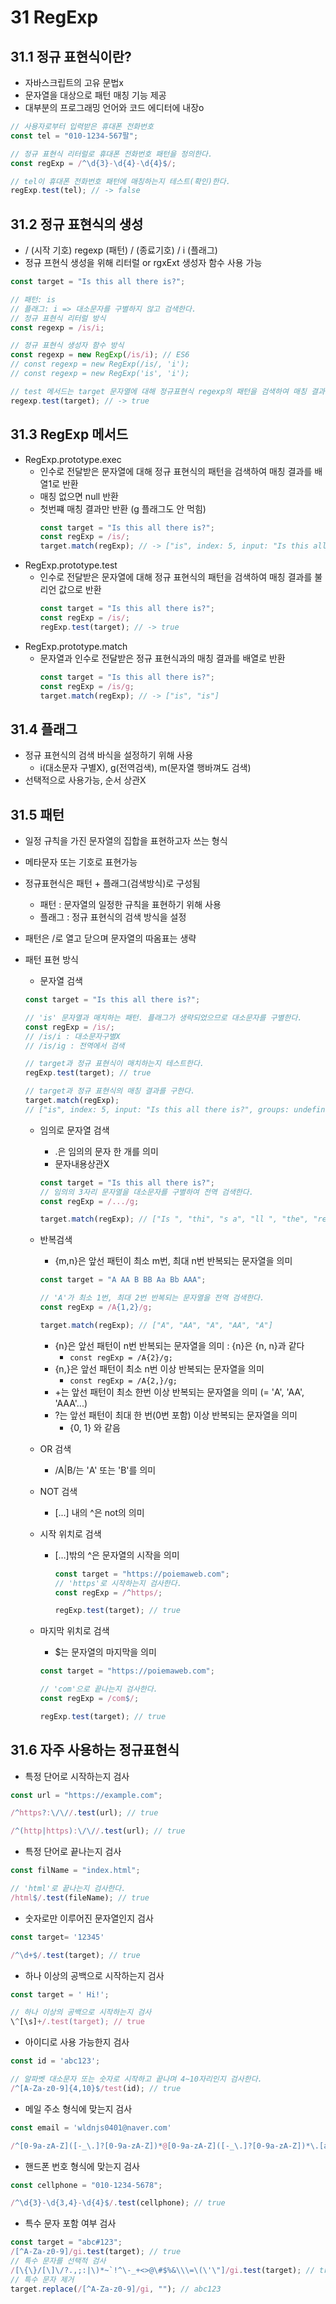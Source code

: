 # 31 RegExp

## 31.1 정규 표현식이란?

- 자바스크립트의 고유 문법x
- 문자열을 대상으로 패턴 매칭 기능 제공
- 대부분의 프로그래밍 언어와 코드 에디터에 내장o

```javascript
// 사용자로부터 입력받은 휴대폰 전화번호
const tel = "010-1234-567팔";

// 정규 표현식 리터럴로 휴대폰 전화번호 패턴을 정의한다.
const regExp = /^\d{3}-\d{4}-\d{4}$/;

// tel이 휴대폰 전화번호 패턴에 매칭하는지 테스트(확인)한다.
regExp.test(tel); // -> false
```

## 31.2 정규 표현식의 생성

- / (시작 기호) regexp (패턴) / (종료기호) / i (플래그)
- 정규 프현식 생성을 위해 리터럴 or rgxExt 생성자 함수 사용 가능

```javascript
const target = "Is this all there is?";

// 패턴: is
// 플래그: i => 대소문자를 구별하지 않고 검색한다.
// 정규 표현식 리터럴 방식
const regexp = /is/i;

// 정규 표현식 생성자 함수 방식
const regexp = new RegExp(/is/i); // ES6
// const regexp = new RegExp(/is/, 'i');
// const regexp = new RegExp('is', 'i');

// test 메서드는 target 문자열에 대해 정규표현식 regexp의 패턴을 검색하여 매칭 결과를 불리언 값으로 반환한다.
regexp.test(target); // -> true
```

## 31.3 RegExp 메서드

- RegExp.prototype.exec
  - 인수로 전달받은 문자열에 대해 정규 표현식의 패턴을 검색하여 매칭 결과를 배열1로 반환
  - 매칭 없으면 null 반환
  - 첫번쨰 매칭 결과만 반환 (g 플래그도 안 먹힘)
    ```javascript
    const target = "Is this all there is?";
    const regExp = /is/;
    target.match(regExp); // -> ["is", index: 5, input: "Is this all there is?", groups: undefined]
    ```
- RegExp.prototype.test
  - 인수로 전달받은 문자열에 대해 정규 표현식의 패턴을 검색하여 매칭 결과를 불리언 값으로 반환
    ```javascript
    const target = "Is this all there is?";
    const regExp = /is/;
    regExp.test(target); // -> true
    ```
- RegExp.prototype.match
  - 문자열과 인수로 전달받은 정규 표현식과의 매칭 결과를 배열로 반환
    ```javascript
    const target = "Is this all there is?";
    const regExp = /is/g;
    target.match(regExp); // -> ["is", "is"]
    ```

## 31.4 플래그

- 정규 표현식의 검색 바식을 설정하기 위해 사용
  - i(대소문자 구별X), g(전역검색), m(문자열 행바껴도 검색)
- 선택적으로 사용가능, 순서 상관X

## 31.5 패턴

- 일정 규칙을 가진 문자열의 집합을 표현하고자 쓰는 형식
- 메타문자 또는 기호로 표현가능
- 정규표현식은 패턴 + 플래그(검색방식)로 구성됨
  - 패턴 : 문자열의 일정한 규칙을 표현하기 위해 사용
  - 플래그 : 정규 표현식의 검색 방식을 설정
- 패턴은 /로 열고 닫으며 문자열의 따옴표는 생략
- 패턴 표현 방식

  - 문자열 검색

  ```javascript
  const target = "Is this all there is?";

  // 'is' 문자열과 매치하는 패턴. 플래그가 생략되었으므로 대소문자를 구별한다.
  const regExp = /is/;
  // /is/i : 대소문자구별X
  // /is/ig : 전역에서 검색

  // target과 정규 표현식이 매치하는지 테스트한다.
  regExp.test(target); // true

  // target과 정규 표현식의 매칭 결과를 구한다.
  target.match(regExp);
  // ["is", index: 5, input: "Is this all there is?", groups: undefined]
  ```

  - 임의로 문자열 검색

    - .은 임의의 문자 한 개를 의미
    - 문자내용상관X

    ```javascript
    const target = "Is this all there is?";
    // 임의의 3자리 문자열을 대소문자를 구별하여 전역 검색한다.
    const regExp = /.../g;

    target.match(regExp); // ["Is ", "thi", "s a", "ll ", "the", "re ", "is?"]
    ```

  - 반복검색

    - {m,n}은 앞선 패턴이 최소 m번, 최대 n번 반복되는 문자열을 의미

    ```javascript
    const target = "A AA B BB Aa Bb AAA";

    // 'A'가 최소 1번, 최대 2번 반복되는 문자열을 전역 검색한다.
    const regExp = /A{1,2}/g;

    target.match(regExp); // ["A", "AA", "A", "AA", "A"]
    ```

    - {n}은 앞선 패턴이 n번 반복되는 문자열을 의미 : {n}은 {n, n}과 같다
      - `const regExp = /A{2}/g;`
    - {n,}은 앞선 패턴이 최소 n번 이상 반복되는 문자열을 의미
      - `const regExp = /A{2,}/g;`
    - +는 앞선 패턴이 최소 한번 이상 반복되는 문자열을 의미 (= 'A', 'AA', 'AAA'...)
    - ?는 앞선 패턴이 최대 한 번(0번 포함) 이상 반복되는 문자열을 의미
      - {0, 1} 와 같음

  - OR 검색
    - /A|B/는 'A' 또는 'B'를 의미
  - NOT 검색
    - [...] 내의 ^은 not의 의미
  - 시작 위치로 검색

    - […]밖의 ^은 문자열의 시작을 의미

      ```javascript
      const target = "https://poiemaweb.com";
      // 'https'로 시작하는지 검사한다.
      const regExp = /^https/;

      regExp.test(target); // true
      ```

  - 마지막 위치로 검색

    - $는 문자열의 마지막을 의미

    ```javascript
    const target = "https://poiemaweb.com";

    // 'com'으로 끝나는지 검사한다.
    const regExp = /com$/;

    regExp.test(target); // true
    ```

## 31.6 자주 사용하는 정규표현식

- 특정 단어로 시작하는지 검사

```javascript
const url = "https://example.com";

/^https?:\/\//.test(url); // true

/^(http|https):\/\//.test(url); // true
```

- 특정 단어로 끝나는지 검사

```javascript
const filName = "index.html";

// 'html'로 끝나는지 검사한다.
/html$/.test(fileName); // true
```

- 숫자로만 이루어진 문자열인지 검사

```javascript
const target= '12345'

/^\d+$/.test(target); // true
```

- 하나 이상의 공백으로 시작하는지 검사

```javascript
const target = ' Hi!';

// 하나 이상의 공백으로 시작하는지 검사
\^[\s]+/.test(target); // true
```

- 아이디로 사용 가능한지 검사

```javascript
const id = 'abc123';

// 알파벳 대소문자 또는 숫자로 시작하고 끝나며 4~10자리인지 검사한다.
/^[A-Za-z0-9]{4,10}$/test(id); // true
```

- 메일 주소 형식에 맞는지 검사

```javascript
const email = 'wldnjs0401@naver.com'

/^[0-9a-zA-Z]([-_\.]?[0-9a-zA-Z])*@[0-9a-zA-Z]([-_\.]?[0-9a-zA-Z])*\.[a-zA-Z]{2,3}$/.test(email);
```

- 핸드폰 번호 형식에 맞는지 검사

```javascript
const cellphone = "010-1234-5678";

/^\d{3}-\d{3,4}-\d{4}$/.test(cellphone); // true
```

- 특수 문자 포함 여부 검사

```javascript
const target = "abc#123";
/[^A-Za-z0-9]/gi.test(target); // true
// 특수 문자를 선택적 검사
/[\{\}/[\]\/?.,;:|\)*~`!^\-_+<>@\#$%&\\\=\(\'\"]/gi.test(target); // true
// 특수 문자 제거
target.replace(/[^A-Za-z0-9]/gi, ""); // abc123
```
